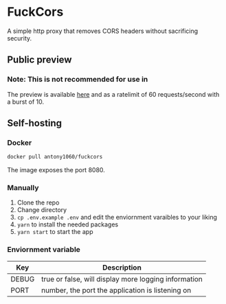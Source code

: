 # FuckCors
A simple http proxy that removes CORS headers without sacrificing security.

## Public preview
### Note: This is not recommended for use in 

The preview is available [here](https://fuckcors.app) and as a ratelimit of 60 requests/second with a burst of 10.

## Self-hosting
### Docker
```bash
docker pull antony1060/fuckcors
```
The image exposes the port 8080.

### Manually
1. Clone the repo
2. Change directory 
3. `cp .env.example .env` and edit the enviornment varaibles to your liking
4. `yarn` to install the needed packages
5. `yarn start` to start the app

### Enviornment variable
|Key|Description|
|---|---|
|DEBUG|true or false, will display more logging information|
|PORT|number, the port the application is listening on|